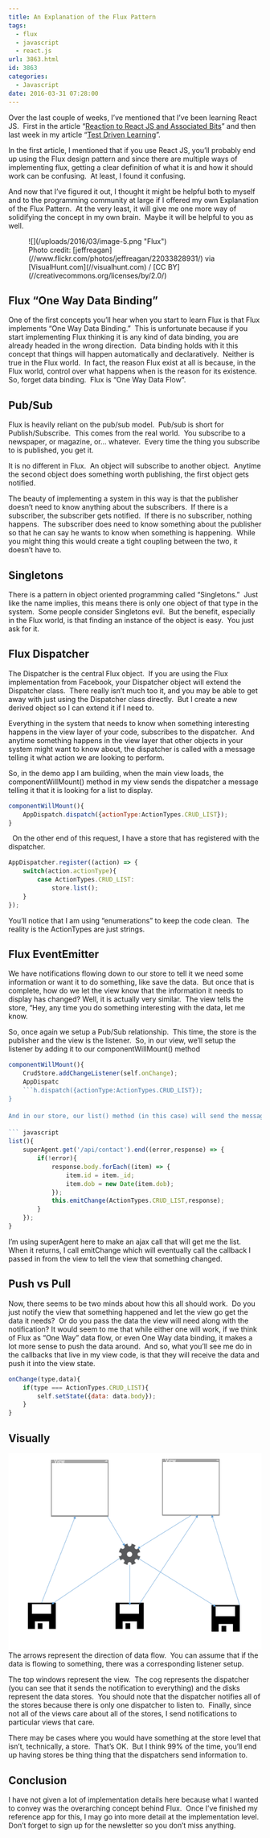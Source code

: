 ```yaml
---
title: An Explanation of the Flux Pattern
tags:
  - flux
  - javascript
  - react.js
url: 3863.html
id: 3863
categories:
  - Javascript
date: 2016-03-31 07:28:00
---
```


Over the last couple of weeks, I’ve mentioned that I’ve been learning React JS.  First in the article “[Reaction to React JS and Associated Bits](/react-js-and-associated-bits/)” and then last week in my article “[Test Driven Learning](/test-driven-learning-an-experiment/)”. 

In the first article, I mentioned that if you use React JS, you’ll probably end up using the Flux design pattern and since there are multiple ways of implementing flux, getting a clear definition of what it is and how it should work can be confusing.  At least, I found it confusing.

And now that I’ve figured it out, I thought it might be helpful both to myself and to the programming community at large if I offered my own Explanation of the Flux Pattern.  At the very least, it will give me one more way of solidifying the concept in my own brain.  Maybe it will be helpful to you as well.

<figure>![](/uploads/2016/03/image-5.png "Flux")<figcaption>Photo credit: [jeffreagan](//www.flickr.com/photos/jeffreagan/22033828931/) via [VisualHunt.com](//visualhunt.com) / [CC BY](//creativecommons.org/licenses/by/2.0/)</figcaption></figure>

<!-- more -->

Flux “One Way Data Binding”
---------------------------

One of the first concepts you’ll hear when you start to learn Flux is that Flux implements “One Way Data Binding.”  This is unfortunate because if you start implementing Flux thinking it is any kind of data binding, you are already headed in the wrong direction.  Data binding holds with it this concept that things will happen automatically and declaratively.  Neither is true in the Flux world.  In fact, the reason Flux exist at all is because, in the Flux world, control over what happens when is the reason for its existence.  So, forget data binding.  Flux is “One Way Data Flow”.

Pub/Sub
-------

Flux is heavily reliant on the pub/sub model.  Pub/sub is short for Publish/Subscribe.  This comes from the real world.  You subscribe to a newspaper, or magazine, or… whatever.  Every time the thing you subscribe to is published, you get it.

It is no different in Flux.  An object will subscribe to another object.  Anytime the second object does something worth publishing, the first object gets notified. 

The beauty of implementing a system in this way is that the publisher doesn’t need to know anything about the subscribers.  If there is a subscriber, the subscriber gets notified.  If there is no subscriber, nothing happens.  The subscriber does need to know something about the publisher so that he can say he wants to know when something is happening.  While you might thing this would create a tight coupling between the two, it doesn’t have to.

Singletons
----------

There is a pattern in object oriented programming called “Singletons.”  Just like the name implies, this means there is only one object of that type in the system.  Some people consider Singletons evil.  But the benefit, especially in the Flux world, is that finding an instance of the object is easy.  You just ask for it.

Flux Dispatcher
---------------

The Dispatcher is the central Flux object.  If you are using the Flux implementation from Facebook, your Dispatcher object will extend the Dispatcher class.  There really isn’t much too it, and you may be able to get away with just using the Dispatcher class directly.  But I create a new derived object so I can extend it if I need to.

Everything in the system that needs to know when something interesting happens in the view layer of your code, subscribes to the dispatcher.  And anytime something happens in the view layer that other objects in your system might want to know about, the dispatcher is called with a message telling it what action we are looking to perform.

So, in the demo app I am building, when the main view loads, the componentWillMount() method in my view sends the dispatcher a message telling it that it is looking for a list to display.

``` javascript
componentWillMount(){
    AppDispatch.dispatch({actionType:ActionTypes.CRUD_LIST});
}
```

  On the other end of this request, I have a store that has registered with the dispatcher.

``` javascript
AppDispatcher.register((action) => {
    switch(action.actionType){
        case ActionTypes.CRUD_LIST:
            store.list();
    }
});
```

You’ll notice that I am using “enumerations” to keep the code clean.  The reality is the ActionTypes are just strings.

Flux EventEmitter
-----------------

We have notifications flowing down to our store to tell it we need some information or want it to do something, like save the data.  But once that is complete, how do we let the view know that the information it needs to display has changed? Well, it is actually very similar.  The view tells the store, “Hey, any time you do something interesting with the data, let me know.

So, once again we setup a Pub/Sub relationship.  This time, the store is the publisher and the view is the listener.  So, in our view, we’ll setup the listener by adding it to our componentWillMount() method

``` javascript
componentWillMount(){
    CrudStore.addChangeListener(self.onChange);
    AppDispatc
    ```h.dispatch({actionType:ActionTypes.CRUD_LIST});
}

And in our store, our list() method (in this case) will send the message.

``` javascript
list(){
    superAgent.get('/api/contact').end((error,response) => {
        if(!error){
            response.body.forEach((item) => {
                item.id = item._id;
                item.dob = new Date(item.dob);
            });
            this.emitChange(ActionTypes.CRUD_LIST,response);
        }
    });
}
```

I’m using superAgent here to make an ajax call that will get me the list.  When it returns, I call emitChange which will eventually call the callback I passed in from the view to tell the view that something changed.

Push vs Pull
------------

Now, there seems to be two minds about how this all should work.  Do you just notify the view that something happened and let the view go get the data it needs?  Or do you pass the data the view will need along with the notification? It would seem to me that while either one will work, if we think of Flux as “One Way” data flow, or even One Way data binding, it makes a lot more sense to push the data around.  And so, what you’ll see me do in the callbacks that live in my view code, is that they will receive the data and push it into the view state.

``` javascript
onChange(type,data){
    if(type === ActionTypes.CRUD_LIST){
        self.setState({data: data.body});
    }
}
```

Visually
--------

![image](/uploads/2016/03/image-6.png "image") The arrows represent the direction of data flow.  You can assume that if the data is flowing to something, there was a corresponding listener setup.

The top windows represent the view.  The cog represents the dispatcher (you can see that it sends the notification to everything) and the disks represent the data stores.  You should note that the dispatcher notifies all of the stores because there is only one dispatcher to listen to.  Finally, since not all of the views care about all of the stores, I send notifications to particular views that care.

There may be cases where you would have something at the store level that isn’t, technically, a store.  That’s OK.  But I think 99% of the time, you’ll end up having stores be thing thing that the dispatchers send information to.

Conclusion
----------

I have not given a lot of implementation details here because what I wanted to convey was the overarching concept behind Flux.  Once I’ve finished my reference app for this, I may go into more detail at the implementation level.  Don’t forget to sign up for the newsletter so you don’t miss anything.
